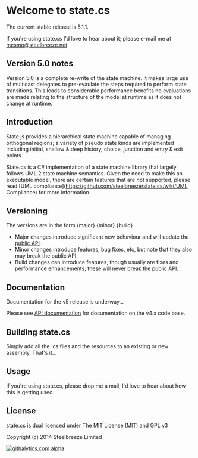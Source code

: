 # Welcome to state.cs

The current stable release is 5.1.1.

If you're using state.cs I'd love to hear about it; please e-mail me at mesmo@steelbreeze.net 

## Version 5.0 notes
Version 5.0 is a complete re-write of the state machine. It makes large use of multicast delegates to pre-evaulate the steps required to perform state transitions. This leads to considerable performance benefits no evaluations are made relating to the structure of the model at runtime as it does not change at runtime.


## Introduction
State.js provides a hierarchical state machine capable of managing orthogonal regions; a variety of pseudo state kinds are implemented including initial, shallow & deep history, choice, junction and entry & exit points.

State.cs is a C# implementation of a state machine library that largely follows UML 2 state machine semantics. Given the need to make this an executable model, there are certain features that are not supported, please read [UML compliance](https://github.com/steelbreeze/state.cs/wiki/UML Compliance) for more information.

## Versioning
The versions are in the form {major}.{minor}.{build}
* Major changes introduce significant new behaviour and will update the [public API](http://www.steelbreeze.net/state.cs/API.pdf).
* Minor changes introduce features, bug fixes, etc, but note that they also may break the public API.
* Build changes can introduce features, though usually are fixes and performance enhancements; these will never break the public API.

## Documentation
Documentation for the v5 release is underway...

Please see [API documentation](http://www.steelbreeze.net/state.cs/API.pdf) for documentation on the v4.x code base.

## Building state.cs
Simply add all the .cs files and the resources to an existing or new assembly. That's it...

## Usage
If you're using state.cs, please drop me a mail; I'd love to hear about how this is getting used...

## License
state.cs is dual licenced under The MIT License (MIT) and GPL v3

Copyright (c) 2014 Steelbreeze Limited

[![githalytics.com alpha](https://cruel-carlota.pagodabox.com/837a719cc38ffa18e895dc5f8f72768e "githalytics.com")](http://githalytics.com/steelbreeze/state.cs)
